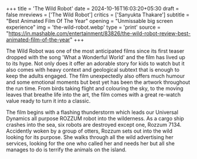 +++
title = 'The Wild Robot'
date = 2024-10-16T16:03:20+05:30
draft = false
mreviews = ['The Wild Robot']
critics = ['Sanyukta Thakare']
subtitle = "Best Animated Film Of The Year"
opening = "Unmissable big screen experience"
img = 'the-wild-robot.webp'
type = 'print'
source = "https://in.mashable.com/entertainment/83826/the-wild-robot-review-best-animated-film-of-the-year"
+++

The Wild Robot was one of the most anticipated films since its first teaser dropped with the song 'What a Wonderful World' and the film has lived up to its hype. Not only does it offer an adorable story for kids to watch but it also comes with heavy context and geological subtext that is enough to keep the adults engaged. The film unexpectedly also offers much humour and some emotional moments but best yet has been the artwork throughout the run time. From birds taking flight and colouring the sky, to the moving leaves that breathe life into the art, the film comes with a great re-watch value ready to turn it into a classic.

The film begins with a flashing thunderstorm which leads our Universal Dynamics all purpose ROZZUM robot into the wilderness. As a cargo ship crashes into the sea, six robots are destroyed except one, Rozzum 7134. Accidently woken by a group of otters, Rozzum sets out into the wild looking for its purpose. She walks through all the wild advertising her services, looking for the one who called her and needs her but all she manages to do is terrify the animals on the island.
